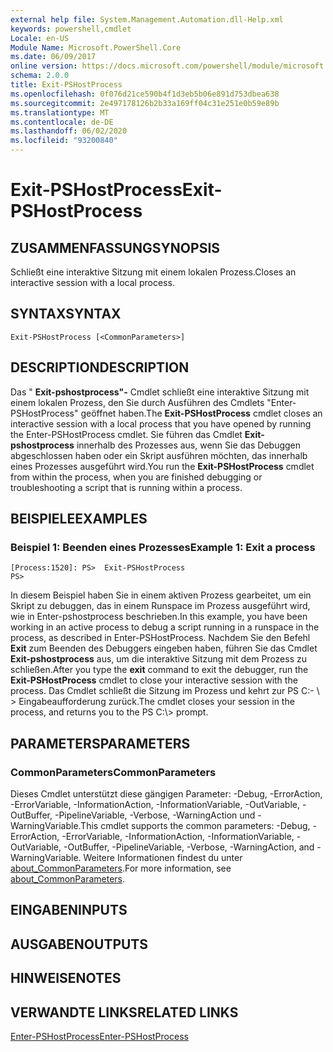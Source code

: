 ```yaml
---
external help file: System.Management.Automation.dll-Help.xml
keywords: powershell,cmdlet
Locale: en-US
Module Name: Microsoft.PowerShell.Core
ms.date: 06/09/2017
online version: https://docs.microsoft.com/powershell/module/microsoft.powershell.core/exit-pshostprocess?view=powershell-6&WT.mc_id=ps-gethelp
schema: 2.0.0
title: Exit-PSHostProcess
ms.openlocfilehash: 0f076d21ce590b4f1d3eb5b06e891d753dbea638
ms.sourcegitcommit: 2e497178126b2b33a169ff04c31e251e0b59e89b
ms.translationtype: MT
ms.contentlocale: de-DE
ms.lasthandoff: 06/02/2020
ms.locfileid: "93200840"
---
```

# <span data-ttu-id="a218f-103">Exit-PSHostProcess</span><span class="sxs-lookup"><span data-stu-id="a218f-103">Exit-PSHostProcess</span></span>

## <span data-ttu-id="a218f-104">ZUSAMMENFASSUNG</span><span class="sxs-lookup"><span data-stu-id="a218f-104">SYNOPSIS</span></span>
<span data-ttu-id="a218f-105">Schließt eine interaktive Sitzung mit einem lokalen Prozess.</span><span class="sxs-lookup"><span data-stu-id="a218f-105">Closes an interactive session with a local process.</span></span>

## <span data-ttu-id="a218f-106">SYNTAX</span><span class="sxs-lookup"><span data-stu-id="a218f-106">SYNTAX</span></span>

```
Exit-PSHostProcess [<CommonParameters>]
```

## <span data-ttu-id="a218f-107">DESCRIPTION</span><span class="sxs-lookup"><span data-stu-id="a218f-107">DESCRIPTION</span></span>

<span data-ttu-id="a218f-108">Das " **Exit-pshostprocess"-** Cmdlet schließt eine interaktive Sitzung mit einem lokalen Prozess, den Sie durch Ausführen des Cmdlets "Enter-PSHostProcess" geöffnet haben.</span><span class="sxs-lookup"><span data-stu-id="a218f-108">The **Exit-PSHostProcess** cmdlet closes an interactive session with a local process that you have opened by running the Enter-PSHostProcess cmdlet.</span></span> <span data-ttu-id="a218f-109">Sie führen das Cmdlet **Exit-pshostprocess** innerhalb des Prozesses aus, wenn Sie das Debuggen abgeschlossen haben oder ein Skript ausführen möchten, das innerhalb eines Prozesses ausgeführt wird.</span><span class="sxs-lookup"><span data-stu-id="a218f-109">You run the **Exit-PSHostProcess** cmdlet from within the process, when you are finished debugging or troubleshooting a script that is running within a process.</span></span>

## <span data-ttu-id="a218f-110">BEISPIELE</span><span class="sxs-lookup"><span data-stu-id="a218f-110">EXAMPLES</span></span>

### <span data-ttu-id="a218f-111">Beispiel 1: Beenden eines Prozesses</span><span class="sxs-lookup"><span data-stu-id="a218f-111">Example 1: Exit a process</span></span>

```
[Process:1520]: PS>  Exit-PSHostProcess
PS>
```

<span data-ttu-id="a218f-112">In diesem Beispiel haben Sie in einem aktiven Prozess gearbeitet, um ein Skript zu debuggen, das in einem Runspace im Prozess ausgeführt wird, wie in Enter-pshostprocess beschrieben.</span><span class="sxs-lookup"><span data-stu-id="a218f-112">In this example, you have been working in an active process to debug a script running in a runspace in the process, as described in Enter-PSHostProcess.</span></span> <span data-ttu-id="a218f-113">Nachdem Sie den Befehl **Exit** zum Beenden des Debuggers eingeben haben, führen Sie das Cmdlet **Exit-pshostprocess** aus, um die interaktive Sitzung mit dem Prozess zu schließen.</span><span class="sxs-lookup"><span data-stu-id="a218f-113">After you type the **exit** command to exit the debugger, run the **Exit-PSHostProcess** cmdlet to close your interactive session with the process.</span></span>
<span data-ttu-id="a218f-114">Das Cmdlet schließt die Sitzung im Prozess und kehrt zur PS C:- \\ \> Eingabeaufforderung zurück.</span><span class="sxs-lookup"><span data-stu-id="a218f-114">The cmdlet closes your session in the process, and returns you to the PS C:\\\> prompt.</span></span>

## <span data-ttu-id="a218f-115">PARAMETERS</span><span class="sxs-lookup"><span data-stu-id="a218f-115">PARAMETERS</span></span>

### <span data-ttu-id="a218f-116">CommonParameters</span><span class="sxs-lookup"><span data-stu-id="a218f-116">CommonParameters</span></span>

<span data-ttu-id="a218f-117">Dieses Cmdlet unterstützt diese gängigen Parameter: -Debug, -ErrorAction, -ErrorVariable, -InformationAction, -InformationVariable, -OutVariable, -OutBuffer, -PipelineVariable, -Verbose, -WarningAction und -WarningVariable.</span><span class="sxs-lookup"><span data-stu-id="a218f-117">This cmdlet supports the common parameters: -Debug, -ErrorAction, -ErrorVariable, -InformationAction, -InformationVariable, -OutVariable, -OutBuffer, -PipelineVariable, -Verbose, -WarningAction, and -WarningVariable.</span></span> <span data-ttu-id="a218f-118">Weitere Informationen findest du unter [about_CommonParameters](https://go.microsoft.com/fwlink/?LinkID=113216).</span><span class="sxs-lookup"><span data-stu-id="a218f-118">For more information, see [about_CommonParameters](https://go.microsoft.com/fwlink/?LinkID=113216).</span></span>

## <span data-ttu-id="a218f-119">EINGABEN</span><span class="sxs-lookup"><span data-stu-id="a218f-119">INPUTS</span></span>

## <span data-ttu-id="a218f-120">AUSGABEN</span><span class="sxs-lookup"><span data-stu-id="a218f-120">OUTPUTS</span></span>

## <span data-ttu-id="a218f-121">HINWEISE</span><span class="sxs-lookup"><span data-stu-id="a218f-121">NOTES</span></span>

## <span data-ttu-id="a218f-122">VERWANDTE LINKS</span><span class="sxs-lookup"><span data-stu-id="a218f-122">RELATED LINKS</span></span>

[<span data-ttu-id="a218f-123">Enter-PSHostProcess</span><span class="sxs-lookup"><span data-stu-id="a218f-123">Enter-PSHostProcess</span></span>](Enter-PSHostProcess.md)

